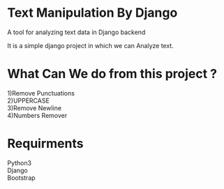 # Text Manipulation By Django

A tool for analyzing text data in Django backend

It is a simple django project in which we can Analyze text.

<h1>What Can We do from this project ?</h1>
1)Remove Punctuations<br>
2)UPPERCASE<br>
3)Remove Newline<br>
4)Numbers Remover

<h1>Requirments</h1>
Python3<br>
Django<br>
Bootstrap

